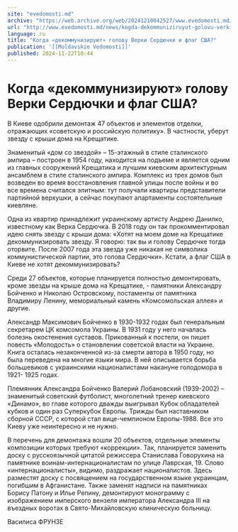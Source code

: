 ```yaml
---
site: "evedomosti.md"
archive: "https://web.archive.org/web/20241210042527/www.evedomosti.md/news/kogda-dekommuniziruyut-golovu-verki-serdyuchki-i-flag-ssha"
url: "http://www.evedomosti.md/news/kogda-dekommuniziruyut-golovu-verki-serdyuchki-i-flag-ssha"
language: ru
title: "Когда «декоммунизируют» голову Верки Сердючки и флаг США?"
publication: '[[Moldavskie Vedomosti]]'
published: 2024-11-22T10:44
---
```


# Когда «декоммунизируют» голову Верки Сердючки и флаг США?

В Киеве одобрили демонтаж 47 объектов и элементов отделки, отражающих «советскую и российскую политику». В частности, уберут звезду с крыши дома на Крещатике.

Знаменитый «дом со звездой» – 15-этажный в стиле сталинского ампира – построен в 1954 году, находится на подъеме и является одним из главных сооружений Крещатика и лучшим киевским архитектурным ансамблем в стиле сталинского ампира. Комплекс из трех домов был возведен во время восстановления главной улицы после войны и во все времена считался элитным: тут получали квартиры представители партийной верхушки, а сейчас покупают апартаменты состоятельные киевляне.

Одна из квартир принадлежит украинскому артисту Андрею Данилко, известному как Верка Сердючка. В 2018 году он так прокомментировал идею снять звезду с крыши дома: «Хотят на моем доме на Крещатике декоммунизировать звезду. Я говорю: так вы и голову Сердючке тогда оторвите. После 2007 года эта звезда уже никакая не символика коммунистической партии, это голова Сердючки». Кстати, а флаг США в Киеве не хотят декоммунизировать?

Среди 27 объектов, которые планируется полностью демонтировать, кроме звезды на крыше дома на Крещатике, - памятники Александру Бойченко и Николаю Островскому, постаменты от памятника Владимиру Ленину, мемориальный камень «Комсомольская аллея» и другие.

Александр Максимович Бойченко в 1930-1932 годах был генеральным секретарем ЦК комсомола Украины. В 1931 году у него началась болезнь окостенения суставов. Прикованный к постели, он пишет повесть «Молодость» о становлении советской власти на Украине. Книга осталась незаконченной из-за смерти автора в 1950 году, но была переведена на многие языки мира. В ней описывается борьба большевиков с украинскими националистами накануне голодомора в 1921- 1925 годах.

Племянник Александра Бойченко Валерий Лобановский (1939-2002) – знаменитый советский футболист, многолетний тренер киевского «Динамо», во главе которого дважды выигрывал Кубок обладателей кубков и один раз Суперкубок Европы. Трижды был наставником сборной СССР, с которой стал вице-чемпионом Европы-1988. Все это Киеву уже неинтересно и не нужно.

В перечень для демонтажа вошли 20 объектов, отдельные элементы композиции которых требуют «коррекции». Так, планируется заменить доску с русскоязычной цитатой режиссера Станислава Говорухина на памятнике воинам-интернационалистам по улице Лаврская, 19. Слово «интернационалисты», видимо, раздражает националистов. Здесь разместят доску с посвящением на государственном языке украинцам, погибшим в Афганистане. Также заменят надписи на памятниках Борису Патону и Илье Репину, демонтируют монограмму с изображением имперского вензеля императора Александра ІІІ на въездных воротах в Свято-Михайловскую клиническую больницу.

Василиса ФРУНЗЕ
